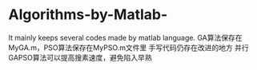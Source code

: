 # Algorithms-by-Matlab-
It mainly keeps several codes made by matlab language.
GA算法保存在MyGA.m，PSO算法保存在MyPSO.m文件里
手写代码仍存在改进的地方
并行GAPSO算法可以提高搜素速度，避免陷入早熟
